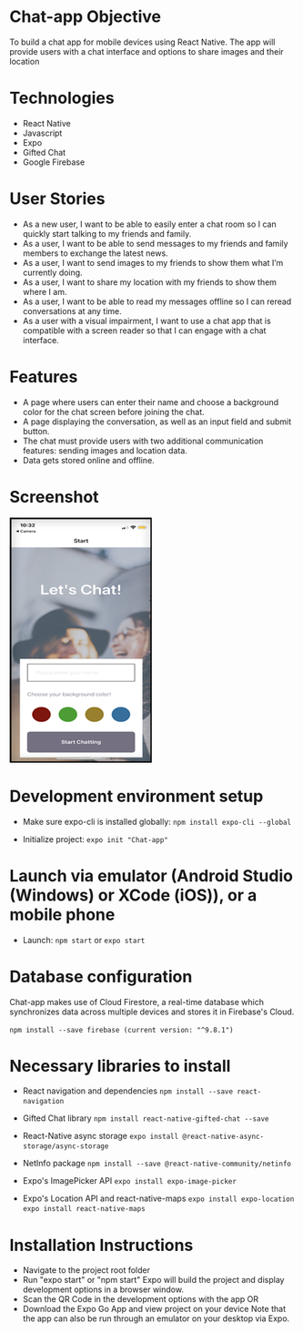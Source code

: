 # Chat-app Objective
To build a chat app for mobile devices using React Native. The app will provide users with a chat interface and options to share images and their location

# Technologies
- React Native
- Javascript
- Expo
- Gifted Chat
- Google Firebase

# User Stories 

- As a new user, I want to be able to easily enter a chat room so I can quickly start talking to my friends and family.
- As a user, I want to be able to send messages to my friends and family members to exchange the latest news.
- As a user, I want to send images to my friends to show them what I’m currently doing.
- As a user, I want to share my location with my friends to show them where I am.
- As a user, I want to be able to read my messages offline so I can reread conversations at any time.
- As a user with a visual impairment, I want to use a chat app that is compatible with a screen reader so that I can engage with a chat interface.

# Features

- A page where users can enter their name and choose a background color for the chat screen before joining the chat.
- A page displaying the conversation, as well as an input field and submit button.
- The chat must provide users with two additional communication features: sending images and location data.
- Data gets stored online and offline.

# Screenshot

![Screenshot](https://github.com/leenrichards/Chat-app/blob/main/img/screenshot.png)

# Development environment setup

- Make sure expo-cli is installed globally:
```npm install expo-cli --global```

- Initialize project:
```expo init "Chat-app"```

# Launch via emulator (Android Studio (Windows) or XCode (iOS)), or a mobile phone

- Launch:
```npm start``` or ```expo start```

# Database configuration
Chat-app makes use of Cloud Firestore, a real-time database which synchronizes data across multiple devices and stores it in Firebase's Cloud.

```npm install --save firebase (current version: "^9.8.1")```

# Necessary libraries to install

- React navigation and dependencies
```npm install --save react-navigation``` 

- Gifted Chat library
```npm install react-native-gifted-chat --save```

- React-Native async storage
```expo install @react-native-async-storage/async-storage```

- NetInfo package
```npm install --save @react-native-community/netinfo```

- Expo's ImagePicker API
```expo install expo-image-picker```

- Expo's Location API and react-native-maps
```expo install expo-location expo install react-native-maps```

# Installation Instructions

- Navigate to the project root folder
- Run "expo start" or "npm start"
Expo will build the project and display development options in a browser window.
- Scan the QR Code in the development options with the app 
OR
- Download the Expo Go App and view project on your device
Note that the app can also be run through an emulator on your desktop via Expo.



